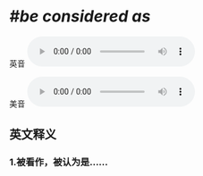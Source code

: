 # ***\#be considered as*** 
英音
<audio src="./media/be considered as1.aac" controls="controls"></audio>

美音
<audio src="./media/be considered as2.aac" controls="controls"></audio>



  

英文释义
---
### 1.**被看作，被认为是……**  


